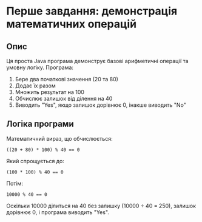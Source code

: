 
# Перше завдання: демонстрація математичних операцій

## Опис
Ця проста Java програма демонструє базові арифметичні операції та умовну логіку. Програма:
1. Бере два початкові значення (20 та 80)
2. Додає їх разом
3. Множить результат на 100
4. Обчислює залишок від ділення на 40
5. Виводить "Yes", якщо залишок дорівнює 0, інакше виводить "No"

## Логіка програми
Математичний вираз, що обчислюється:
```
((20 + 80) * 100) % 40 == 0
```
Який спрощується до:
```
(100 * 100) % 40 == 0
```
Потім:
```
10000 % 40 == 0
```
Оскільки 10000 ділиться на 40 без залишку (10000 ÷ 40 = 250), залишок дорівнює 0, і програма виводить "Yes".
